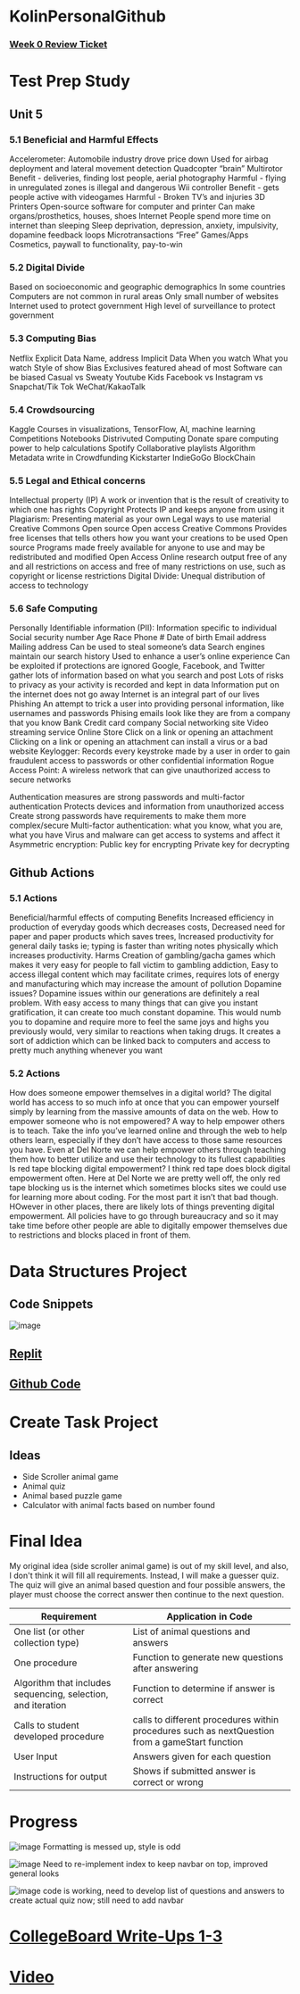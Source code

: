 # KolinPersonalGithub
### [Week 0 Review Ticket](https://github.com/KoolKidKai/KolinPersonalGithub/issues/1)

# Test Prep Study

## Unit 5
### 5.1 Beneficial and Harmful Effects
Accelerometer:
Automobile industry drove price down
Used for airbag deployment and lateral movement detection
Quadcopter “brain”
Multirotor
Benefit - deliveries, finding lost people, aerial photography
Harmful - flying in unregulated zones is illegal and dangerous
Wii controller
Benefit - gets people active with videogames
Harmful - Broken TV’s and injuries
3D Printers
Open-source software for computer and printer
Can make organs/prosthetics, houses, shoes
Internet
People spend more time on internet than sleeping
Sleep deprivation, depression, anxiety, impulsivity, dopamine feedback loops
Microtransactions
“Free” Games/Apps
Cosmetics, paywall to functionality, pay-to-win

### 5.2 Digital Divide
Based on socioeconomic and geographic demographics
In some countries
Computers are not common in rural areas
Only small number of websites
Internet used to protect government
High level of surveillance to protect government

### 5.3 Computing Bias
Netflix
Explicit Data 
Name, address
Implicit Data
When you watch
What you watch
Style of show
Bias 
Exclusives featured ahead of most
Software can be biased
Casual vs Sweaty
Youtube Kids
Facebook vs Instagram vs Snapchat/Tik Tok
WeChat/KakaoTalk


### 5.4 Crowdsourcing
Kaggle
Courses in visualizations, TensorFlow, AI, machine learning
Competitions
Notebooks
Distrivuted Computing
Donate spare computing power to help calculations
Spotify
Collaborative playlists
Algorithm
Metadata write in
Crowdfunding
Kickstarter
IndieGoGo
BlockChain

### 5.5 Legal and Ethical concerns
Intellectual property (IP)
A work or invention that is the result of creativity to which one has rights
Copyright
Protects IP and keeps anyone from using it
Plagiarism: Presenting material as your own
Legal ways to use material
Creative Commons
Open source
Open access
Creative Commons
Provides free licenses that tells others how you want your creations to be used
Open source
Programs made freely available for anyone to use and may be redistributed and modified
Open Access
Online research output free of any and all restrictions on access and free of many restrictions on use, such as copyright or license restrictions
Digital Divide:
Unequal distribution of access to technology

### 5.6 Safe Computing
Personally Identifiable information (PII): Information specific to individual
Social security number
Age
Race
Phone #
Date of birth
Email address
Mailing address
Can be used to steal someone’s data
Search engines maintain our search history 
Used to enhance a user’s online experience
Can be exploited if protections are ignored
Google, Facebook, and Twitter gather lots of information based on what you search and post
Lots of risks to privacy as your activity is recorded and kept in data
Information put on the internet does not go away
Internet is an integral part of our lives
Phishing
An attempt to trick a user into providing personal information, like usernames and passwords
Phising emails look like they are from a company that you know
Bank
Credit card company
Social networking site
Video streaming service
Online Store
Click on a link or opening an attachment
Clicking on a link or opening an attachment can install a virus or a bad website
Keylogger:
Records every keystroke made by a user in order to gain fraudulent access to passwords or other confidential information
Rogue Access Point:
A wireless network that can give unauthorized access to secure networks



Authentication measures are strong passwords and multi-factor authentication
Protects devices and information from unauthorized access
Create strong passwords have requirements to make them more complex/secure
Multi-factor authentication: what you know, what you are, what you have
Virus and malware can get access to systems and affect it
Asymmetric encryption:
Public key for encrypting
Private key for decrypting


## Github Actions

### 5.1 Actions
Beneficial/harmful effects of computing
Benefits
Increased efficiency in production of everyday goods which decreases costs, Decreased need for paper and paper products which saves trees, Increased productivity for general daily tasks ie; typing is faster than writing notes physically which increases productivity.
	Harms
Creation of gambling/gacha games which makes it very easy for people to fall victim to gambling addiction, Easy to access illegal content which may facilitate crimes, requires lots of energy and manufacturing which may increase the amount of pollution
Dopamine issues?
Dopamine issues within our generations are definitely a real problem. With easy access to many things that can give you instant gratification, it can create too much constant dopamine. This would numb you to dopamine and require more to feel the same joys and highs you previously would, very similar to reactions when taking drugs. It creates a sort of addiction which can be linked back to computers and access to pretty much anything whenever you want

### 5.2 Actions
How does someone empower themselves in a digital world?
The digital world has access to so much info at once that you can empower yourself simply by learning from the massive amounts of data on the web. 
How to empower someone who is not empowered?
A way to help empower others is to teach. Take the info you’ve learned online and through the web to help others learn, especially if they don’t have access to those same resources you have. Even at Del Norte we can help empower others through teaching them how to better utilize and use their technology to its fullest capabilities
Is red tape blocking digital empowerment?
I think red tape does block digital empowerment often. Here at Del Norte we are pretty well off, the only red tape blocking us is the internet which sometimes blocks sites we could use for learning more about coding. For the most part it isn’t that bad though. HOwever in other places, there are likely lots of things preventing digital empowerment. All policies have to go through bureaucracy and so it may take time before other people are able to digitally empower themselves due to restrictions and blocks placed in front of them.



# Data Structures Project

## Code Snippets

![image](https://user-images.githubusercontent.com/89219634/158096980-adc94063-90c9-4f99-b0b9-12fb4a48d045.png)

## [Replit](https://replit.com/@ColinHoward3/KolinPersonalGithub-2#main.py)

## [Github Code](https://github.com/KoolKidKai/Siuuuu/find/main)

# Create Task Project
## Ideas

* Side Scroller animal game
* Animal quiz
* Animal based puzzle game
* Calculator with animal facts based on number found

# Final Idea

My original idea (side scroller animal game) is out of my skill level, and also, I don't think it will fill all requirements. Instead, I will make a guesser quiz. The quiz will give an animal based question and four possible answers, the player must choose the correct answer then continue to the next question.

| Requirement | Application in Code |
| --- | --- |
| One list (or other collection type) | List of animal questions and answers |
| One procedure | Function to generate new questions after answering |
| Algorithm that includes sequencing, selection, and iteration | Function to determine if answer is correct |
| Calls to student developed procedure | calls to different procedures within procedures such as nextQuestion from a gameStart function |
| User Input | Answers given for each question |
| Instructions for output | Shows if submitted answer is correct or wrong |

# Progress
![image](https://user-images.githubusercontent.com/89219634/155863886-30c13df2-fd0b-4591-8cdf-077199d4e15d.png)
Formatting is messed up, style is odd

![image](https://user-images.githubusercontent.com/89219634/155863902-e3ce0564-2142-4ee9-92f7-b2f87a4c7117.png)
Need to re-implement index to keep navbar on top, improved general looks

![image](https://user-images.githubusercontent.com/89219634/155863916-9f9bf227-f77c-48e5-9c45-f3aa45945de1.png)
code is working, need to develop list of questions and answers to create actual quiz now; still need to add navbar

# [CollegeBoard Write-Ups 1-3](https://docs.google.com/document/d/1GSxZ40Y6YjyhAHV5BIMxW1bKBzm1pJyZ4RdahyDoaGs/edit?usp=sharing)

# [Video](https://www.loom.com/share/0882c2057a7a4033ab847610af0013bb)
